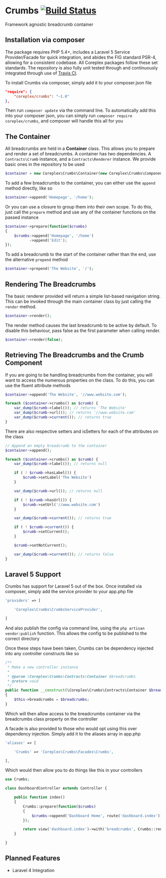 # Crumbs [![Build Status](https://travis-ci.org/coreplex/crumbs.svg?branch=master)](https://travis-ci.org/coreplex/crumbs)
Framework agnostic breadcrumb container

Installation via composer
-------------------------

The package requires PHP 5.4+, includes a Laravel 5 Service Provider/Facade for quick integration, and abides the FIG standard PSR-4, allowing for a consistent codebase. All Coreplex packages follow these set standards. The repository is also fully unit tested through and continuously integrated through use of [Travis CI](https://travis-ci.org/coreplex/crumbs).

To install Crumbs via composer, simply add it to your composer.json file

```json
"require": {
    "coreplex/crumbs": "~1.0"
},
```

Then run `composer update` via the command line. To automatically add this into your composer json, you can simply run `composer require coreplex/crumbs`, and composer will handle this all for you

The Container
-------------

All breadcrumbs are held in a **Container** class. This allows you to prepare and render a set of breadcrumbs. A container has two dependencies. A `Contracts\Crumb` instance, and a `Contracts\Renderer` instance. We provide basic ones in the repository to be used

```php
$container = new Coreplex\Crumbs\Container(new Coreplex\Crumbs\Components\Crumb, new Coreplex\Crumbs\Renderers\Basic);
```

To add a few breadcrumbs to the container, you can either use the `append` method directly, like so

```php
$container->append('Homepage', '/home');
```

Or you can use a closure to group them into their own scope. To do this, just call the `prepare` method and use any of the container functions on the passed instance

```php
$container->prepare(function($crumbs)
{
    $crumbs->append('Homepage', '/home')
           ->append('Edit');
});
```

To add a breadcrumb to the start of the container rather than the end, use the alternative `prepend` method

```php
$container->prepend('The Website', '/');
```

Rendering The Breadcrumbs
-------------------------

The basic renderer provided will return a simple list-based navigation string. This can be invoked through the main container class by just calling the `render` method.

```php
$container->render();
```

The render method causes the last breadcrumb to be active by default. To disable this behaviour, pass false as the first parameter when calling render.

```php
$container->render(false);
```

Retrieving The Breadcrumbs and the Crumb Component
--------------------------------------------------

If you are going to be handling breadcrumbs from the container, you will want to access the numerous properties on the class. To do this, you can use the fluent attribute methods

```php
$container->append('The Website', '//www.website.com');

foreach ($container->crumbs() as $crumb) {
    var_dump($crumb->label()); // returns 'The Website'
    var_dump($crumb->url()); // returns '//www.website.com'
    var_dump($crumb->current()); // returns true
}
```

There are also respective setters and isSetters for each of the attributes on the class

```php
// Append an empty breadcrumb to the container
$container->append();

foreach ($container->crumbs() as $crumb) {
    var_dump($crumb->label()); // returns null

    if ( ! $crumb->hasLabel()) {
        $crumb->setLabel('The Website')
    }

    var_dump($crumb->url()); // returns null

    if ( ! $crumb->hasUrl()) {
        $crumb->setUrl('//www.website.com')
    }

    var_dump($crumb->current()); // returns true

    if ( ! $crumb->current()) {
        $crumb->setCurrent();
    }

    $crumb->setNotCurrent();

    var_dump($crumb->current()); // returns false
}
```

Laravel 5 Support
-------------------------
Crumbs has support for Laravel 5 out of the box. Once installed via composer, simply add the service provider to your app.php file

```php
'providers' => [

    'Coreplex\Crumbs\CrumbsServiceProvider',

]
```

And also publish the config via command line, using the `php artisan vendor:publish` function. This allows the config to be published to the correct directory

Once these steps have been taken, Crumbs can be dependency injected into any controller constructs like so

```php
/**
 * Make a new controller instance
 *
 * @param \Coreplex\Crumbs\Contracts\Container $breadcrumbs
 * @return void
 */
public function __construct(\Coreplex\Crumbs\Contracts\Container $breadcrumbs)
{
    $this->breadcrumbs = $breadcrumbs;
}
```

Which will then allow access to the breadcrumbs container via the breadcrumbs class property on the controller

A facade is also provided to those who would opt using this over dependency injection. Simply add it to the aliases array in app.php

```php
'aliases' => [

    'Crumbs' => 'Coreplex\Crumbs\Facades\Crumbs',

],
```

Which would then allow you to do things like this in your controllers

```php
use Crumbs;

class DashboardController extends Controller {

    public function index()
    {
        Crumbs::prepare(function($crumbs)
        {
            $crumbs->append('Dashboard Home', route('dashboard.index'));
        });

        return view('dashboard.index')->with('breadcrumbs', Crumbs::render());
    }

}
```

Planned Features
----------------

- Laravel 4 Integration